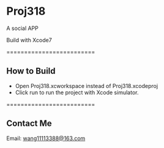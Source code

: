 # Proj318
A social APP

Build with Xcode7

=========================
## How to Build

* Open Proj318.xcworkspace instead of Proj318.xcodeproj
* Click run to run the project with Xcode simulator.

=========================
## Contact Me

Email: wang11113388@163.com

